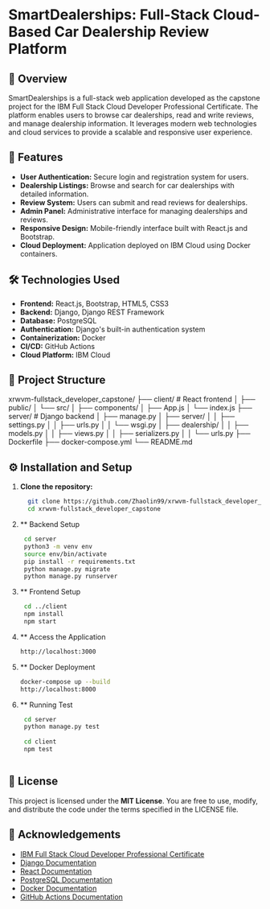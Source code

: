 # SmartDealerships: Full-Stack Cloud-Based Car Dealership Review Platform

## 📌 Overview

SmartDealerships is a full-stack web application developed as the capstone project for the IBM Full Stack Cloud Developer Professional Certificate. The platform enables users to browse car dealerships, read and write reviews, and manage dealership information. It leverages modern web technologies and cloud services to provide a scalable and responsive user experience.

## 🚀 Features

- **User Authentication:** Secure login and registration system for users.
- **Dealership Listings:** Browse and search for car dealerships with detailed information.
- **Review System:** Users can submit and read reviews for dealerships.
- **Admin Panel:** Administrative interface for managing dealerships and reviews.
- **Responsive Design:** Mobile-friendly interface built with React.js and Bootstrap.
- **Cloud Deployment:** Application deployed on IBM Cloud using Docker containers.

## 🛠️ Technologies Used

- **Frontend:** React.js, Bootstrap, HTML5, CSS3
- **Backend:** Django, Django REST Framework
- **Database:** PostgreSQL
- **Authentication:** Django's built-in authentication system
- **Containerization:** Docker
- **CI/CD:** GitHub Actions
- **Cloud Platform:** IBM Cloud

## 📂 Project Structure
xrwvm-fullstack_developer_capstone/
├── client/ # React frontend
│ ├── public/
│ └── src/
│ ├── components/
│ ├── App.js
│ └── index.js
├── server/ # Django backend
│ ├── manage.py
│ ├── server/
│ │ ├── settings.py
│ │ ├── urls.py
│ │ └── wsgi.py
│ ├── dealership/
│ │ ├── models.py
│ │ ├── views.py
│ │ ├── serializers.py
│ │ └── urls.py
├── Dockerfile
├── docker-compose.yml
└── README.md



## ⚙️ Installation and Setup

1. **Clone the repository:**
   ```bash
     git clone https://github.com/Zhaolin99/xrwvm-fullstack_developer_capstone.git
     cd xrwvm-fullstack_developer_capstone

2. ** Backend Setup
   ```bash
    cd server
    python3 -m venv env
    source env/bin/activate
    pip install -r requirements.txt
    python manage.py migrate
    python manage.py runserver
   
3. ** Frontend Setup
   ```bash
    cd ../client
    npm install
    npm start

4. ** Access the Application
   ```bash
   http://localhost:3000

5. ** Docker Deployment
   ```bash
   docker-compose up --build
   http://localhost:8000
6. ** Running Test
   ```bash
    cd server
    python manage.py test
  
    cd client
    npm test



## 📄 License  
This project is licensed under the **MIT License**. You are free to use, modify, and distribute the code under the terms specified in the LICENSE file.  

## 🙌 Acknowledgements  
- [IBM Full Stack Cloud Developer Professional Certificate](https://www.coursera.org/professional-certificates/ibm-full-stack-cloud-developer)  
- [Django Documentation](https://docs.djangoproject.com/)  
- [React Documentation](https://reactjs.org/docs/getting-started.html)  
- [PostgreSQL Documentation](https://www.postgresql.org/docs/)  
- [Docker Documentation](https://docs.docker.com/)  
- [GitHub Actions Documentation](https://docs.github.com/en/actions)  


